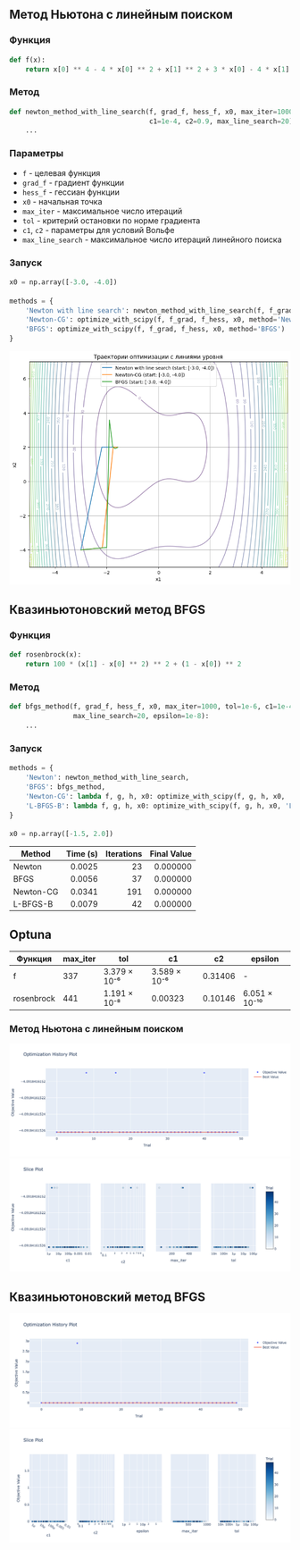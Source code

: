 ## Метод Ньютона с линейным поиском

### Функция

```python
def f(x):
    return x[0] ** 4 - 4 * x[0] ** 2 + x[1] ** 2 + 3 * x[0] - 4 * x[1]
```

### Метод

```python
def newton_method_with_line_search(f, grad_f, hess_f, x0, max_iter=1000, tol=1e-6,
                                   c1=1e-4, c2=0.9, max_line_search=20):
    ...
```

### Параметры

- `f` - целевая функция
- `grad_f` - градиент функции
- `hess_f` - гессиан функции
- `x0` - начальная точка
- `max_iter` - максимальное число итераций
- `tol` - критерий остановки по норме градиента
- `c1`, `c2` - параметры для условий Вольфе
- `max_line_search` - максимальное число итераций линейного поиска

### Запуск

```python
x0 = np.array([-3.0, -4.0])

methods = {
    'Newton with line search': newton_method_with_line_search(f, f_grad, f_hess, x0),
    'Newton-CG': optimize_with_scipy(f, f_grad, f_hess, x0, method='Newton-CG'),
    'BFGS': optimize_with_scipy(f, f_grad, f_hess, x0, method='BFGS')
}
```

![](../imgs/minimize.png)

## Квазиньютоновский метод BFGS

### Функция

```python
def rosenbrock(x):
    return 100 * (x[1] - x[0] ** 2) ** 2 + (1 - x[0]) ** 2
```

### Метод

```python
def bfgs_method(f, grad_f, hess_f, x0, max_iter=1000, tol=1e-6, c1=1e-4, c2=0.9,
                max_line_search=20, epsilon=1e-8):
    ...
```

### Запуск

```python
methods = {
    'Newton': newton_method_with_line_search,
    'BFGS': bfgs_method,
    'Newton-CG': lambda f, g, h, x0: optimize_with_scipy(f, g, h, x0, 'Newton-CG'),
    'L-BFGS-B': lambda f, g, h, x0: optimize_with_scipy(f, g, h, x0, 'L-BFGS-B')
}

x0 = np.array([-1.5, 2.0])
```

| Method    | Time (s) | Iterations | Final Value |
|-----------|---------:|-----------:|------------:|
| Newton    |   0.0025 |         23 |    0.000000 |
| BFGS      |   0.0056 |         37 |    0.000000 |
| Newton-CG |   0.0341 |        191 |    0.000000 |
| L-BFGS-B  |   0.0079 |         42 |    0.000000 |

## Optuna

| Функция    | max_iter | tol          | c1           | c2      | epsilon       |
|------------|----------|--------------|--------------|---------|---------------|
| f          | 337      | 3.379 × 10⁻⁶ | 3.589 × 10⁻⁶ | 0.31406 | -             |
| rosenbrock | 441      | 1.191 × 10⁻⁸ | 0.00323      | 0.10146 | 6.051 × 10⁻¹⁰ |

### Метод Ньютона с линейным поиском

![](../imgs/optuna.png)
![](../imgs/optuna1.png)

## Квазиньютоновский метод BFGS

![](../imgs/optuna2.png)
![](../imgs/optuna3.png)